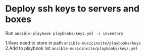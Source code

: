# Deploy ssh keys to servers and boxes

Run ```ansible-playbook playbooks/keys.yml -i inventory```  

1.Keys need to store in path ```ansible-musicinxite/playbooks/keys```  
2.Add to playbook list ```ansible-musicinxite/playbooks/keys.yml```  